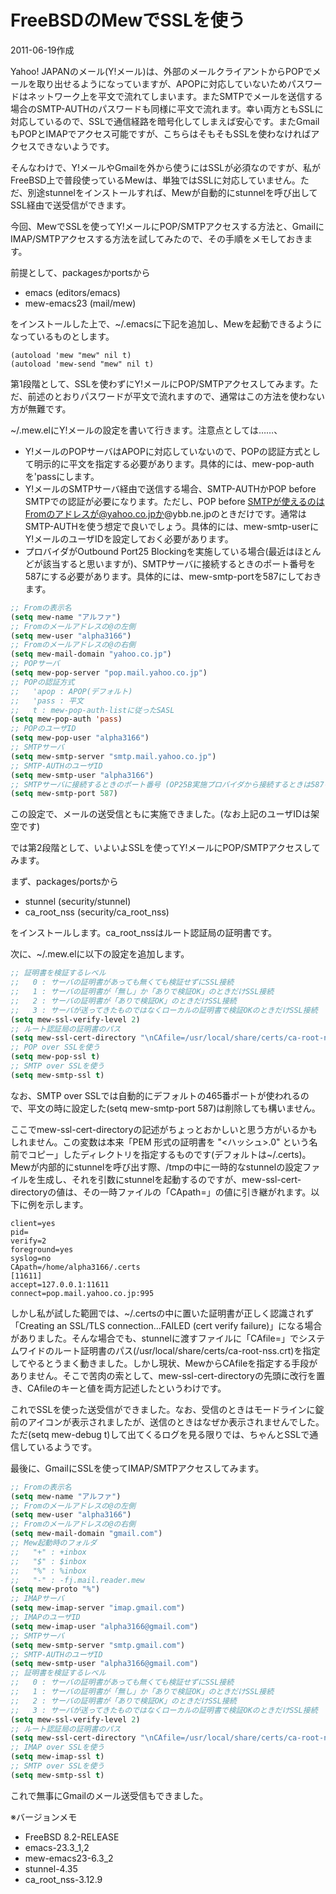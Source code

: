 # FreeBSDのMewでSSLを使う

2011-06-19作成

Yahoo! JAPANのメール(Y!メール)は、外部のメールクライアントからPOPでメールを取り出せるようになっていますが、APOPに対応していないためパスワードはネットワーク上を平文で流れてしまいます。またSMTPでメールを送信する場合のSMTP-AUTHのパスワードも同様に平文で流れます。幸い両方ともSSLに対応しているので、SSLで通信経路を暗号化してしまえば安心です。またGmailもPOPとIMAPでアクセス可能ですが、こちらはそもそもSSLを使わなければアクセスできないようです。

そんなわけで、Y!メールやGmailを外から使うにはSSLが必須なのですが、私がFreeBSD上で普段使っているMewは、単独ではSSLに対応していません。ただ、別途stunnelをインストールすれば、Mewが自動的にstunnelを呼び出してSSL経由で送受信ができます。

今回、MewでSSLを使ってY!メールにPOP/SMTPアクセスする方法と、GmailにIMAP/SMTPアクセスする方法を試してみたので、その手順をメモしておきます。

前提として、packagesかportsから

- emacs (editors/emacs)
- mew-emacs23 (mail/mew)

をインストールした上で、~/.emacsに下記を追加し、Mewを起動できるようになっているものとします。

```.emacs
(autoload 'mew "mew" nil t)
(autoload 'mew-send "mew" nil t)
```

第1段階として、SSLを使わずにY!メールにPOP/SMTPアクセスしてみます。ただ、前述のとおりパスワードが平文で流れますので、通常はこの方法を使わない方が無難です。

~/.mew.elにY!メールの設定を書いて行きます。注意点としては……、

- Y!メールのPOPサーバはAPOPに対応していないので、POPの認証方式として明示的に平文を指定する必要があります。具体的には、mew-pop-authを'passにします。
- Y!メールのSMTPサーバ経由で送信する場合、SMTP-AUTHかPOP before SMTPでの認証が必要になります。ただし、POP before SMTPが使えるのはFromのアドレスが@yahoo.co.jpか@ybb.ne.jpのときだけです。通常はSMTP-AUTHを使う想定で良いでしょう。具体的には、mew-smtp-userにY!メールのユーザIDを設定しておく必要があります。
- プロバイダがOutbound Port25 Blockingを実施している場合(最近はほとんどが該当すると思いますが)、SMTPサーバに接続するときのポート番号を587にする必要があります。具体的には、mew-smtp-portを587にしておきます。

```.mew.el
;; Fromの表示名
(setq mew-name "アルファ")
;; Fromのメールアドレスの@の左側
(setq mew-user "alpha3166")
;; Fromのメールアドレスの@の右側
(setq mew-mail-domain "yahoo.co.jp")
;; POPサーバ
(setq mew-pop-server "pop.mail.yahoo.co.jp")
;; POPの認証方式
;;   'apop : APOP(デフォルト)
;;   'pass : 平文
;;   t : mew-pop-auth-listに従ったSASL
(setq mew-pop-auth 'pass)
;; POPのユーザID
(setq mew-pop-user "alpha3166")
;; SMTPサーバ
(setq mew-smtp-server "smtp.mail.yahoo.co.jp")
;; SMTP-AUTHのユーザID
(setq mew-smtp-user "alpha3166")
;; SMTPサーバに接続するときのポート番号 (OP25B実施プロバイダから接続するときは587を指定)
(setq mew-smtp-port 587)
```

この設定で、メールの送受信ともに実施できました。(なお上記のユーザIDは架空です)

では第2段階として、いよいよSSLを使ってY!メールにPOP/SMTPアクセスしてみます。

まず、packages/portsから

- stunnel (security/stunnel)
- ca_root_nss (security/ca_root_nss)

をインストールします。ca_root_nssはルート認証局の証明書です。

次に、~/.mew.elに以下の設定を追加します。

```.mew.el
;; 証明書を検証するレベル
;;   0 : サーバの証明書があっても無くても検証せずにSSL接続
;;   1 : サーバの証明書が「無し」か「ありで検証OK」のときだけSSL接続
;;   2 : サーバの証明書が「ありで検証OK」のときだけSSL接続
;;   3 : サーバが送ってきたものではなくローカルの証明書で検証OKのときだけSSL接続
(setq mew-ssl-verify-level 2)
;; ルート認証局の証明書のパス
(setq mew-ssl-cert-directory "\nCAfile=/usr/local/share/certs/ca-root-nss.crt")
;; POP over SSLを使う
(setq mew-pop-ssl t)
;; SMTP over SSLを使う
(setq mew-smtp-ssl t)
```

なお、SMTP over SSLでは自動的にデフォルトの465番ポートが使われるので、平文の時に設定した(setq mew-smtp-port 587)は削除しても構いません。

ここでmew-ssl-cert-directoryの記述がちょっとおかしいと思う方がいるかもしれません。この変数は本来「PEM 形式の証明書を "<ハッシュ>.0" という名前でコピー」したディレクトリを指定するものです(デフォルトは~/.certs)。Mewが内部的にstunnelを呼び出す際、/tmpの中に一時的なstunnelの設定ファイルを生成し、それを引数にstunnelを起動するのですが、mew-ssl-cert-directoryの値は、その一時ファイルの「CApath=」の値に引き継がれます。以下に例を示します。

    client=yes
    pid=
    verify=2
    foreground=yes
    syslog=no
    CApath=/home/alpha3166/.certs
    [11611]
    accept=127.0.0.1:11611
    connect=pop.mail.yahoo.co.jp:995

しかし私が試した範囲では、~/.certsの中に置いた証明書が正しく認識されず「Creating an SSL/TLS connection...FAILED (cert verify failure)」になる場合がありました。そんな場合でも、stunnelに渡すファイルに「CAfile=」でシステムワイドのルート証明書のパス(/usr/local/share/certs/ca-root-nss.crt)を指定してやるとうまく動きました。しかし現状、MewからCAfileを指定する手段がありません。そこで苦肉の索として、mew-ssl-cert-directoryの先頭に改行を置き、CAfileのキーと値を両方記述したというわけです。

これでSSLを使った送受信ができました。なお、受信のときはモードラインに錠前のアイコンが表示されましたが、送信のときはなぜか表示されませんでした。ただ(setq mew-debug t)して出てくるログを見る限りでは、ちゃんとSSLで通信しているようです。

最後に、GmailにSSLを使ってIMAP/SMTPアクセスしてみます。

```.mew.el
;; Fromの表示名
(setq mew-name "アルファ")
;; Fromのメールアドレスの@の左側
(setq mew-user "alpha3166")
;; Fromのメールアドレスの@の右側
(setq mew-mail-domain "gmail.com")
;; Mew起動時のフォルダ
;;   "+" : +inbox
;;   "$" : $inbox
;;   "%" : %inbox
;;   "-" : -fj.mail.reader.mew
(setq mew-proto "%")
;; IMAPサーバ
(setq mew-imap-server "imap.gmail.com")
;; IMAPのユーザID
(setq mew-imap-user "alpha3166@gmail.com")
;; SMTPサーバ
(setq mew-smtp-server "smtp.gmail.com")
;; SMTP-AUTHのユーザID
(setq mew-smtp-user "alpha3166@gmail.com")
;; 証明書を検証するレベル
;;   0 : サーバの証明書があっても無くても検証せずにSSL接続
;;   1 : サーバの証明書が「無し」か「ありで検証OK」のときだけSSL接続
;;   2 : サーバの証明書が「ありで検証OK」のときだけSSL接続
;;   3 : サーバが送ってきたものではなくローカルの証明書で検証OKのときだけSSL接続
(setq mew-ssl-verify-level 2)
;; ルート認証局の証明書のパス
(setq mew-ssl-cert-directory "\nCAfile=/usr/local/share/certs/ca-root-nss.crt")
;; IMAP over SSLを使う
(setq mew-imap-ssl t)
;; SMTP over SSLを使う
(setq mew-smtp-ssl t)
```

これで無事にGmailのメール送受信もできました。

※バージョンメモ

- FreeBSD 8.2-RELEASE
- emacs-23.3_1,2
- mew-emacs23-6.3_2
- stunnel-4.35
- ca_root_nss-3.12.9
